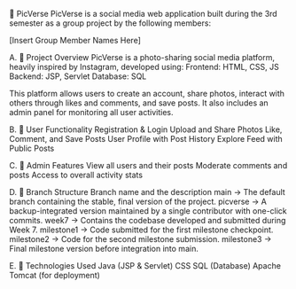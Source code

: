 📸 PicVerse
PicVerse is a social media web application built during the 3rd semester as a group project by the following members:

[Insert Group Member Names Here]

A. 📌 Project Overview
PicVerse is a photo-sharing social media platform, heavily inspired by Instagram, developed using:
Frontend: HTML, CSS, JS
Backend: JSP, Servlet
Database: SQL

This platform allows users to create an account, share photos, interact with others through likes and comments, and save posts. It also includes an admin panel for monitoring all user activities.

B. 👥 User Functionality
Registration & Login
Upload and Share Photos
Like, Comment, and Save Posts
User Profile with Post History
Explore Feed with Public Posts

C. 🔐 Admin Features
View all users and their posts
Moderate comments and posts
Access to overall activity stats

D. 🌿 Branch Structure
Branch name and the description
main ->	The default branch containing the stable, final version of the project.
picverse ->	A backup-integrated version maintained by a single contributor with one-click commits.
week7 ->	Contains the codebase developed and submitted during Week 7.
milestone1 ->	Code submitted for the first milestone checkpoint.
milestone2 ->	Code for the second milestone submission.
milestone3 -> Final milestone version before integration into main.

E. 🧠 Technologies Used
Java (JSP & Servlet)
CSS
SQL (Database)
Apache Tomcat (for deployment)

